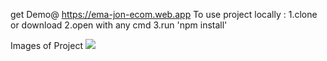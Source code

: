 get Demo@ https://ema-jon-ecom.web.app
To use project locally :
1.clone or download
2.open with any cmd
3.run 'npm install'


Images of Project
<img src="/src/demoImg/Screenshot (4).png">
